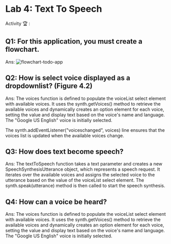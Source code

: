 # Lab 4: Text To Speech

Activity 🏆 :
## Q1: For this application, you must create a flowchart.
Ans:
![flowchart-todo-app](http://www.plantuml.com/plantuml/png/TSzDJkmm40JWlKzHcbLoXPV56mHhDi01J5mPB1ptoDr1pEs97NuoGgpzTLNvgEQBBNDo5YqHDo7WqPyK9hWNetCDk7zFoW9bucWAZop6QlpgRVM3YnEwUl696Fxti1TcT1Tgxu0jOannV5L8nk6hwu3dnKpoKD5Tr7Fob_thBC6duJk1sLYqjIBcsW7Zks6AJA6nsv-E1__6VNvTMLEtbDyZr-jQtC9DsZVhsMwOBkD8LSnKzQVsogH4bwM_bYn5ofNB8Kvkh_-ocrIJipioXsLE7m00)
## Q2: How is select voice displayed as a dropdownlist? (Figure 4.2)
Ans:
The voices function is defined to populate the voiceList select element with available voices. It uses the synth.getVoices() method to retrieve the available voices and dynamically creates an option element for each voice, setting the value and display text based on the voice's name and language. The "Google US English" voice is initially selected.

The synth.addEventListener("voiceschanged", voices) line ensures that the voices list is updated when the available voices change.

## Q3: How does text become speech?
Ans:
The textToSpeech function takes a text parameter and creates a new SpeechSynthesisUtterance object, which represents a speech request. It iterates over the available voices and assigns the selected voice to the utterance based on the value of the voiceList select element. The synth.speak(utterance) method is then called to start the speech synthesis.

## Q4: How can a voice be heard?
Ans:
The voices function is defined to populate the voiceList select element with available voices. It uses the synth.getVoices() method to retrieve the available voices and dynamically creates an option element for each voice, setting the value and display text based on the voice's name and language. The "Google US English" voice is initially selected.

<!--
            JavaScript adv: Lab 4
            Group:
            1. Name: SITI DZIN NORSYAFIKA BINTI MOHD ISA, Matrix No: SX220330ECJHS04, Github ID: dzinsyafika97
            2. Name: MOHAMED HARIS BIN MOHAMED MAZLAN, Matrix No: SX221954ECJHF04, Github ID: harismazlan
            3. Name: EL INSYIRAAH FATHIN BINTI AMIRUDDIN, Matrix No: SX22034ECJHS04, Github ID: elleamyr
            4. Name: MUHAMMAD FAIZ FITRI BIN MOHD NOH, Matrix No: SX220354ECJHS04, Github ID: AshuraRin
-->